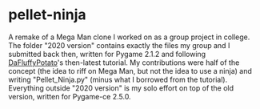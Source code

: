 # pellet-ninja
A remake of a Mega Man clone I worked on as a group project in college. The folder "2020 version" contains exactly the files my group and I submitted back then, written for Pygame 2.1.2 and following [DaFluffyPotato](https://www.youtube.com/@DaFluffyPotato/videos)'s then-latest tutorial. My contributions were half of the concept (the idea to riff on Mega Man, but not the idea to use a ninja) and writing "Pellet_Ninja.py" (minus what I borrowed from the tutorial). Everything outside "2020 version" is my solo effort on top of the old version, written for Pygame-ce 2.5.0.